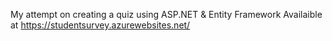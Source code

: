 My attempt on creating a quiz using ASP.NET & Entity Framework
Availaible at https://studentsurvey.azurewebsites.net/

